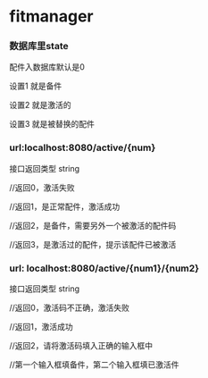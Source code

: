 # fitmanager

### 数据库里state
配件入数据库默认是0

设置1 就是备件

设置2 就是激活的

设置3 就是被替换的配件

### url:localhost:8080/active/{num}
接口返回类型 string

//返回0，激活失败

//返回1，是正常配件，激活成功

//返回2，是备件，需要另外一个被激活的配件码

//返回3，是激活过的配件，提示该配件已被激活

### url: localhost:8080/active/{num1}/{num2}
接口返回类型 string

//返回0，激活码不正确，激活失败

//返回1，激活成功

//返回2，请将激活码填入正确的输入框中

//第一个输入框填备件，第二个输入框填已激活件

